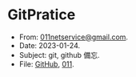 # GitPratice

* From: 011netservice@gmail.com.
* Date: 2023-01-24.
* Subject: git, github 備忘.
* File: [GitHub](https://github.com/github-honda/GitPratice/blob/main/readme-GitHub.txt), [011](https://svc.011.idv.tw/CodeHelper/GitHub/readme-GitHub.txt).